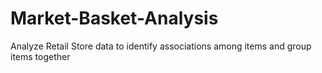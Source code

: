 # Market-Basket-Analysis
Analyze Retail Store data to identify associations among items and group items together
